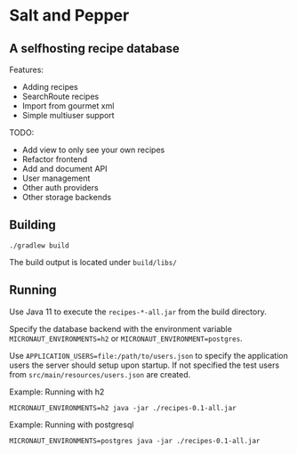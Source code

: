 # Salt and Pepper

## A selfhosting recipe database

Features:
 * Adding recipes
 * SearchRoute recipes
 * Import from gourmet xml
 * Simple multiuser support

TODO:
 * Add view to only see your own recipes 
 * Refactor frontend
 * Add and document API
 * User management
 * Other auth providers
 * Other storage backends

## Building

```shell
./gradlew build
```

The build output is located under `build/libs/`

## Running

Use Java 11 to execute the `recipes-*-all.jar` from the build directory.

Specify the database backend with the environment variable `MICRONAUT_ENVIRONMENTS=h2` or
`MICRONAUT_ENVIRONMENT=postgres`.

Use `APPLICATION_USERS=file:/path/to/users.json` to specify the application users the server should setup upon startup.
If not specified the test users from `src/main/resources/users.json` are created.

Example: Running with h2
```shell
MICRONAUT_ENVIRONMENTS=h2 java -jar ./recipes-0.1-all.jar
```

Example: Running with postgresql
```shell
MICRONAUT_ENVIRONMENTS=postgres java -jar ./recipes-0.1-all.jar
```